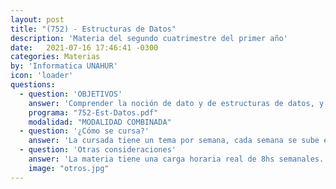 ```yaml
---
layout: post
title: "(752) - Estructuras de Datos"
description: 'Materia del segundo cuatrimestre del primer año'
date:   2021-07-16 17:46:41 -0300
categories: Materias
by: 'Informatica UNAHUR'
icon: 'loader'
questions:
  - question: 'OBJETIVOS'
    answer: 'Comprender la noción de dato y de estructuras de datos, y su importancia e interrelación estrecha con la estructura algorítmica de un programa. Conocer la idea de interface de una estructura de datos, y ser capaz de utilizarla productivamente para la solución de problemas. Conocer la interfaz de distintas estructuras de datos básicas (pilas, colas, listas,árboles, etc.). Se utiliza como herramienta el lenguaje Python.'
    programa: "752-Est-Datos.pdf"
    modalidad: "MODALIDAD COMBINADA"
  - question: '¿Cómo se cursa?'
    answer: 'La cursada tiene un tema por semana, cada semana se sube el material al Campus virtual, una clase teórica en video (con ejemplos de resolucion) y la guía de ejercicios. Se realizan consultas durante la semana. Los días Lunes son presencial en la que se repasa el tema de la semana, se resuelven ejercicios y se responden dudas.'
  - question: 'Otras consideraciones'
    answer: 'La materia tiene una carga horaria real de 8hs semanales. Es decir, unas 16hs semanales en total para poder estudiar, practicar y consultar.'
    image: "otros.jpg"
---
```

